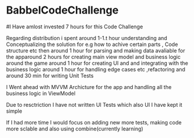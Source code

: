 # BabbelCodeChallenge

#I Have amlost invested 7 hours for this Code Challenge

Regarding distribution i spent around 1-1.t hour understanding and Conceptualizing the solution for e.g how to achive certain parts , Code structure etc then around 1 hour for parsing and making data avaliable for the apparound 2 hours for creating main view model and business logic around the game around 1 hour for creating UI and and integrating with the business logic around 1 hour for handling edge cases etc ,refactoring and around 30 min for writing Unit Tests

I Went ahead with MVVM Archicture for the app and handling all the business logic in ViewModel

Due to resctriction I have not written UI Tests which also UI I have kept it simple 

If I had more time I would focus on adding new more tests, making code more sclable and also using combine(currently learning) 

